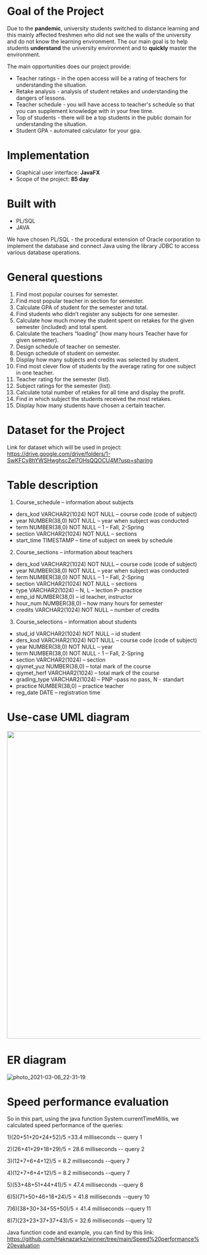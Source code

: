 # **Goal of the Project**
Due to the **pandemic**, university students switched to distance learning and this mainly affected freshmen who did not see the walls of the university and do not know the learning environment.
The our main goal is to help students **understand** the university environment and to **quickly** master the environment.

The main opportunities does our project provide:
  * Teacher ratings - in the open access will be a rating of teachers for understanding the situation.
  * Retake analysis - analysis of student retakes and understanding the dangers of lessons.
  * Teacher schedule - you will have access to teacher's schedule so that you can supplement knowledge with in your free time.
  * Top of students - there will be a top students in the public domain for understanding the situation.
  * Student GPA - automated calculator for your gpa.


# **Implementation**
  * Graphical user interface: **JavaFX**
  * Scope of the project: **85 day**
  

# **Built with**
  * PL/SQL
  * JAVA
  
  We have chosen PL/SQL - the procedural extension of Oracle corporation to implement the database and connect Java using the library JDBC to access various database operations.
  
 # **General questions**
 1. Find most popular courses for semester. 
 2. Find most popular teacher in section for semester.
 3. Calculate GPA of student for the semester and total.
 4. Find students who didn’t register any subjects for one semester.
 5. Calculate how much money the student spent on retakes for the given semester (included) and total spent.
 6. Calculate the teachers “loading” (how many hours Teacher have for given semester).
 7. Design schedule of teacher on semester.
 8. Design schedule of student on semester.
 9. Display how many subjects and credits was selected by student.
 10. Find most clever flow of students by the average rating for one subject in one teacher.
 11. Teacher rating for the semester (list).
 12. Subject ratings for the semester (list).
 13. Calculate total number of retakes for all time and display the profit.
 14. Find in which subject the students received the most retakes.
 15. Display how many students have chosen a certain teacher.
 
 # **Dataset for the Project** 
 Link for dataset which will be used in project: 
 https://drive.google.com/drive/folders/1-SwKFCy8hYWSHwghscZel7OHsQQOCU4M?usp=sharing
 
 # **Table description** 
 1. Course_schedule – information about subjects
* ders_kod VARCHAR2(1024) NOT NULL – course code (code of subject)
* year NUMBER(38,0) NOT NULL – year when subject was conducted
* term NUMBER(38,0) NOT NULL – 1 – Fall, 2-Spring
* section VARCHAR2(1024) NOT NULL – sections 
* start_time TIMESTAMP – time of subject on week by schedule

 2. Course_sections – information about teachers
* ders_kod VARCHAR2(1024) NOT NULL – course code (code of subject)
* year NUMBER(38,0) NOT NULL – year when subject was conducted
* term NUMBER(38,0) NOT NULL – 1 – Fall, 2-Spring
* section VARCHAR2(1024) NOT NULL – sections
* type VARCHAR2(1024) – N, L – lection P- practice
* emp_id NUMBER(38,0) – id teacher, instructor
* hour_num NUMBER(38,0) – how many hours for semester
* credits VARCHAR2(1024) NOT NULL – number of credits

3. Course_selections – information about students
* stud_id VARCHAR2(1024) NOT NULL – id student
* ders_kod VARCHAR2(1024) NOT NULL – course code (code of subject)
* year NUMBER(38,0) NOT NULL – year
* term NUMBER(38,0) NOT NULL - 1 – Fall, 2-Spring
* section VARCHAR2(1024) – section
* qiymet_yuz NUMBER(38,0) – total mark of the course
* qiymet_herf VARCHAR2(1024) – total mark of the course
* grading_type VARCHAR2(1024) – PNP –pass no pass, N - standart
* practice NUMBER(38,0) – practice teacher
* reg_date DATE – registration time

# **Use-case UML diagram**
<p align="center">
  <img src="https://user-images.githubusercontent.com/49248372/109021122-caaeb380-76e4-11eb-9efa-8583485f0727.jpg" width="1250" height="800" title="Use-case UML diagram">
</p>


# **ER diagram**
![photo_2021-03-06_22-31-19](https://user-images.githubusercontent.com/49248372/110213784-b67c6a80-7ecb-11eb-9bdc-d68fd20e5c95.jpg)



# Speed performance evaluation
So in this part, using the java function System.currentTimeMillis, we calculated speed performance of the queries:

1)(20+51+20+24+52)/5 =33.4 milliseconds 	-- query 1                                                    

2)(26+41+29+18+29)/5 = 28.6 milliseconds	-- query 2

3)(12+7+6+4+12)/5 = 8.2 milliseconds		--query 7

4)(12+7+6+4+12)/5 = 8.2 milliseconds		--query 7

5)(53+48+51+44+41)/5 = 47.4 milliseconds	--query 8

6)5)(71+50+46+18+24)/5 = 41.8 milliseconds	--query 10

7)6)(38+30+34+55+50)/5 = 41.4 milliseconds	--query 11

8)7)(23+23+37+37+43)/5 = 32.6 milliseconds	--query 12

Java function code and example, you can find by this link: 
https://github.com/Haknazarkz/winner/tree/main/Speed%20performance%20evaluation

